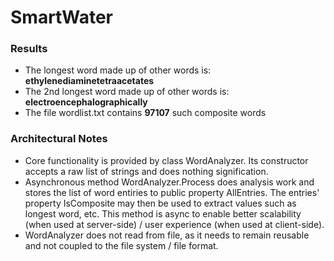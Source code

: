 # SmartWater

### Results
- The longest word made up of other words is: **ethylenediaminetetraacetates**
- The 2nd longest word made up of other words is: **electroencephalographically**
- The file wordlist.txt contains **97107** such composite words

### Architectural Notes
- Core functionality is provided by class WordAnalyzer.  Its constructor accepts a raw list of strings and does nothing signification.
- Asynchronous method WordAnalyzer.Process does analysis work and stores the list of word entiries to public property AllEntries.  The entries' property IsComposite may then be used to extract values such as longest word, etc.  This method is async to enable better scalability (when used at server-side) / user experience (when used at client-side).
- WordAnalyzer does not read from file, as it needs to remain reusable and not coupled to the file system / file format.
